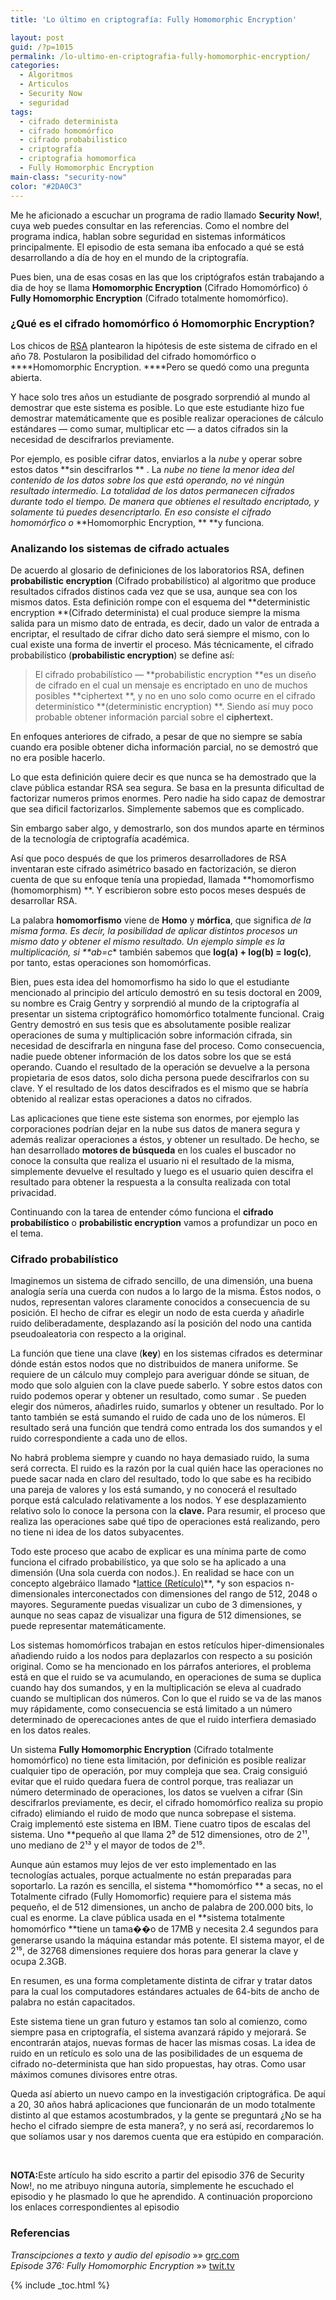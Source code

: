 ```yaml
---
title: 'Lo último en criptografía: Fully Homomorphic Encryption'

layout: post
guid: /?p=1015
permalink: /lo-ultimo-en-criptografia-fully-homomorphic-encryption/
categories:
  - Algoritmos
  - Articulos
  - Security Now
  - seguridad
tags:
  - cifrado determinista
  - cifrado homomórfico
  - cifrado probabilistico
  - criptografía
  - criptografia homomorfica
  - Fully Homomorphic Encryption
main-class: "security-now"
color: "#2DA0C3"
---
```

[<img  title="Homomorphic Encryption" src="/assets/img/2012/11/Apps-preferences-desktop-cryptography-icon1.png" alt=""  />][1]  
Me he aficionado a escuchar un programa de radio llamado **Security Now!**, cuya web puedes consultar en las referencias. Como el nombre del programa indica, hablan sobre seguridad en sistemas informáticos principalmente. El episodio de esta semana iba enfocado a qué se está desarrollando a día de hoy en el mundo de la criptografía.

Pues bien, una de esas cosas en las que los criptógrafos están trabajando a dia de hoy se llama **Homomorphic Encryption** (Cifrado Homomórfico) ó **Fully Homomorphic Encryption** (Cifrado totalmente homomórfico).

### ¿Qué es el cifrado homomórfico ó **Homomorphic Encryption**?

Los chicos de <a href="http://es.wikipedia.org/wiki/RSA" target="_blank">RSA</a> plantearon la hipótesis de este sistema de cifrado en el año 78. Postularon la posibilidad del cifrado homomórfico o ****Homomorphic Encryption. ****Pero se quedó como una pregunta abierta.

Y hace solo tres años un estudiante de posgrado sorprendió al mundo al demostrar que este sistema es posible. Lo que este estudiante hizo fue demostrar matemáticamente que es posible realizar operaciones de cálculo estándares &#8212; como sumar, multiplicar etc &#8212; a datos cifrados sin la necesidad de descifrarlos previamente.

Por ejemplo, es posible cifrar datos, enviarlos a la *nube* y operar sobre estos datos **sin descifrarlos ** . La *nube *no tiene la menor idea del contenido de los datos sobre los que está operando, no vé ningún resultado intermedio. La totalidad de los datos permanecen cifrados durante todo el tiempo. De manera que obtienes el resultado encriptado, y solamente tú puedes desencriptarlo. En eso consiste el cifrado homomórfico o** **Homomorphic Encryption, ** **y funciona.  
<!--ad-->

### Analizando los sistemas de cifrado actuales

De acuerdo al glosario de definiciones de los laboratorios RSA, definen **probabilistic encryption** (Cifrado probabilístico) al algoritmo que produce resultados cifrados distinos cada vez que se usa, aunque sea con los mismos datos. Esta definición rompe con el esquema del **deterministic encryption **(Cifrado determinista) el cual produce siempre la misma salida para un mismo dato de entrada, es decir, dado un valor de entrada a encriptar, el resultado de cifrar dicho dato será siempre el mismo, con lo cual existe una forma de invertir el proceso. Más técnicamente, el cifrado probabilístico (**probabilistic encryption**) se define así:

> El cifrado probabilístico &#8212; **probabilistic encryption **es un diseño de cifrado en el cual un mensaje es encriptado en uno de muchos posibles **ciphertext **, y no en uno solo como ocurre en el cifrado determinístico **(deterministic encryption) **. Siendo así muy poco probable obtener información parcial sobre el **ciphertext.**

En enfoques anteriores de cifrado, a pesar de que no siempre se sabía cuando era posible obtener dicha información parcial, no se demostró que no era posible hacerlo.

Lo que esta definición quiere decir es que nunca se ha demostrado que la clave pública estandar RSA sea segura. Se basa en la presunta dificultad de factorizar numeros primos enormes. Pero nadie ha sido capaz de demostrar que sea dificil factorizarlos. Simplemente sabemos que es complicado.

Sin embargo saber algo, y demostrarlo, son dos mundos aparte en términos de la tecnología de criptografía académica.

Así que poco después de que los primeros desarrolladores de RSA inventaran este cifrado asimétrico basado en factorización, se dieron cuenta de que su enfoque tenía una propiedad, llamada **homomorfismo (homomorphism) **. Y escribieron sobre esto pocos meses después de desarrollar RSA.

La palabra **homomorfismo** viene de **Homo** y **mórfica**, que significa *de la misma forma. *Es decir, la posibilidad de aplicar distintos procesos un mismo dato y obtener el mismo resultado. Un ejemplo simple es la multiplicación, si **a*b=c** también sabemos que **log(a) + log(b) = log(c)**, por tanto, estas operaciones son homomórficas.

Bien, pues esta idea del homomorfismo ha sido lo que el estudiante mencionado al principio del artículo demostró en su tesis doctoral en 2009, su nombre es Craig Gentry y sorprendió al mundo de la criptografía al presentar un sistema criptográfico homomórfico totalmente funcional. Craig Gentry demostró en sus tesis que es absolutamente posible realizar operaciones de suma y multiplicación sobre información cifrada, sin necesidad de descifrarla en ninguna fase del proceso. Como consecuencia, nadie puede obtener información de los datos sobre los que se está operando. Cuando el resultado de la operación se devuelve a la persona propietaria de esos datos, solo dicha persona puede descifrarlos con su clave. Y el resultado de los datos descifrados es el mismo que se habría obtenido al realizar estas operaciones a datos no cifrados.

Las aplicaciones que tiene este sistema son enormes, por ejemplo las corporaciones podrían dejar en la nube sus datos de manera segura y además realizar operaciones a éstos, y obtener un resultado. De hecho, se han desarrollado **motores de búsqueda** en los cuales el buscador no conoce la consulta que realiza el usuario ni el resultado de la misma, simplemente devuelve el resultado y luego es el usuario quien descifra el resultado para obtener la respuesta a la consulta realizada con total privacidad.

Continuando con la tarea de entender cómo funciona el **cifrado probabilístico** o **probabilistic encryption** vamos a profundizar un poco en el tema.

### Cifrado probabilístico

Imaginemos un sistema de cifrado sencillo, de una dimensión, una buena analogía sería una cuerda con nudos a lo largo de la misma. Éstos nodos, o nudos, representan valores claramente conocidos a consecuencia de su posición. El hecho de cifrar es elegir un nodo de esta cuerda y añadirle ruido deliberadamente, desplazando así la posición del nodo una cantida pseudoaleatoria con respecto a la original.

La función que tiene una clave (**key**) en los sistemas cifrados es determinar dónde están estos nodos que no distribuidos de manera uniforme. Se requiere de un cálculo muy complejo para averiguar dónde se situan, de modo que solo alguien con la clave puede saberlo. Y sobre estos datos con ruido podemos operar y obtener un resultado, como sumar . Se pueden elegir dos números, añadirles ruido, sumarlos y obtener un resultado. Por lo tanto también se está sumando el ruido de cada uno de los números. El resultado será una función que tendrá como entrada los dos sumandos y el ruido correspondiente a cada uno de ellos.

No habrá problema siempre y cuando no haya demasiado ruido, la suma será correcta. El ruido es la razón por la cual quién hace las operaciones no puede sacar nada en claro del resultado, todo lo que sabe es ha recibido una pareja de valores y los está sumando, y no conocerá el resultado porque está calculado relativamente a los nodos. Y ese desplazamiento relativo solo lo conoce la persona con la **clave.** Para resumir, el proceso que realiza las operaciones sabe qué tipo de operaciones está realizando, pero no tiene ni idea de los datos subyacentes.

Todo este proceso que acabo de explicar es una mínima parte de como funciona el cifrado probabilístico, ya que solo se ha aplicado a una dimensión (Una sola cuerda con nodos.). En realidad se hace con un concepto algebráico llamado *<a href="http://es.wikipedia.org/wiki/Ret%C3%ADculo_%28matem%C3%A1ticas%29" target="_blank">lattice (Retículo)</a>**, *y son espacios n-dimensionales interconectados con dimensiones del rango de 512, 2048 o mayores. Seguramente puedas visualizar un cubo de 3 dimensiones, y aunque no seas capaz de visualizar una figura de 512 dimensiones, se puede representar matemáticamente.

Los sistemas homomórficos trabajan en estos retículos hiper-dimensionales añadiendo ruido a los nodos para deplazarlos con respecto a su posición original. Como se ha mencionado en los párrafos anteriores, el problema está en que el ruido se va acumulando, en operaciones de suma se duplica cuando hay dos sumandos, y en la multiplicación se eleva al cuadrado cuando se multiplican dos números. Con lo que el ruido se va de las manos muy rápidamente, como consecuencia se está limitado a un número determinado de operecaciones antes de que el ruido interfiera demasiado en los datos reales.

Un sistema **Fully Homomorphic Encryption** (Cifrado totalmente homomórfico) no tiene esta limitación, por definición es posible realizar cualquier tipo de operación, por muy compleja que sea. Craig consiguió evitar que el ruido quedara fuera de control porque, tras realiazar un número determinado de operaciones, los datos se vuelven a cifrar (Sin descifrarlos previamente, es decir, el cifrado homomórfico realiza su propio cifrado) elimiando el ruido de modo que nunca sobrepase el sistema.  
Craig implementó este sistema en IBM. Tiene cuatro tipos de escalas del sistema. Uno **pequeño al que llama 2⁹ de 512 dimensiones, otro de 2¹¹, uno mediano de 2¹³ y el mayor de todos de 2¹⁵.

Aunque aún estamos muy lejos de ver esto implementado en las tecnologías actuales, porque actualmente no están preparadas para soportarlo. La razón es sencilla, el sistema **homomórfico ** a secas, no el Totalmente cifrado (Fully Homomorfic) requiere para el sistema más pequeño, el de 512 dimensiones, un ancho de palabra de 200.000 bits, lo cual es enorme. La clave pública usada en el **sistema totalmente homomórfico **tiene un tama��o de 17MB y necesita 2.4 segundos para generarse usando la máquina estandar más potente. El sistema mayor, el de 2¹⁵, de 32768 dimensiones requiere dos horas para generar la clave y ocupa 2.3GB.

En resumen, es una forma completamente distinta de cifrar y tratar datos para la cual los computadores estándares actuales de 64-bits de ancho de palabra no están capacitados.

Este sistema tiene un gran futuro y estamos tan solo al comienzo, como siempre pasa en criptografía, el sistema avanzará rápido y mejorará. Se encontrarán atajos, nuevas formas de hacer las mismas cosas. La idea de ruido en un retículo es solo una de las posibilidades de un esquema de cifrado no-determinista que han sido propuestas, hay otras. Como usar máximos comunes divisores entre otras.

Queda así abierto un nuevo campo en la investigación criptográfica. De aquí a 20, 30 años habrá aplicaciones que funcionarán de un modo totalmente distinto al que estamos acostumbrados, y la gente se preguntará ¿No se ha hecho el cifrado siempre de esta manera?, y no será así, recordaremos lo que solíamos usar y nos daremos cuenta que era estúpido en comparación.

&nbsp;

<p class="alert">
  <strong>NOTA:</strong>Este artículo ha sido escrito a partir del episodio 376 de Security Now!, no me atribuyo ninguna autoría, simplemente he escuchado el episodio y he plasmado lo que he aprendido. A continuación proporciono los enlaces correspondientes al episodio
</p>

### Referencias

*Transcipciones a texto y audio del episodio* »» <a href="http://www.grc.com/securitynow.htm" target="_blank">grc.com</a>  
*Episode 376: Fully Homomorphic Encryption* »» <a href="http://twit.tv/show/security-now/376" target="_blank">twit.tv</a>





 [1]: /assets/img/2012/11/Apps-preferences-desktop-cryptography-icon1.png

{% include _toc.html %}
